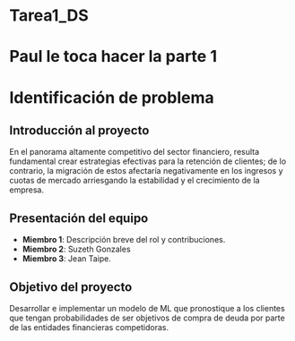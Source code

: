 # Tarea1_DS

# Paul le toca hacer la parte 1

# Identificación de problema 

## Introducción al proyecto

En el panorama altamente competitivo del sector financiero, resulta fundamental crear estrategias efectivas para la retención de clientes; de lo contrario, la migración de estos afectaría negativamente en los ingresos y cuotas de mercado arriesgando la estabilidad y el crecimiento de la empresa.

## Presentación del equipo

- **Miembro 1**: Descripción breve del rol y contribuciones.
- **Miembro 2**: Suzeth Gonzales
- **Miembro 3**: Jean Taipe.

## Objetivo del proyecto

Desarrollar e implementar un modelo de ML que pronostique a los clientes que tengan probabilidades de ser objetivos de compra de deuda por parte de las entidades financieras competidoras.
